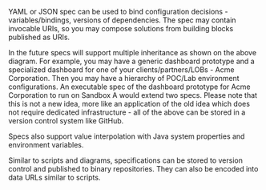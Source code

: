 YAML or JSON spec can be used to bind configuration decisions - variables/bindings, versions of dependencies. 
The spec may contain invocable URIs, so you may compose solutions from building blocks published as URIs.

In the future specs will support multiple inheritance as shown on the above diagram.
For example, you may have a generic dashboard prototype and a specialized dashboard for one of your clients/partners/LOBs - Acme Corporation.
Then you may have a hierarchy of POC/Lab environment configurations.
An executable spec of the dashboard prototype for Acme Corporation to run on Sandbox A would extend two specs.
Please note that this is not a new idea, more like an application of the old idea which does not require dedicated infrastructure - all of the above can be stored in a version control system like GitHub.

Specs also support value interpolation with Java system properties and environment variables.

Similar to scripts and diagrams, specifications can be stored to version control and published to binary repositories. They can also be encoded into data URLs similar to scripts.